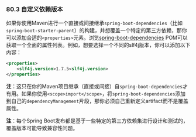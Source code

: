 ### 80.3 自定义依赖版本

如果你使用Maven进行一个直接或间接继承`spring-boot-dependencies`（比如`spring-boot-starter-parent`）的构建，并想覆盖一个特定的第三方依赖，那你可以添加合适的`<properties>`元素。浏览[spring-boot-dependencies](http://github.com/spring-projects/spring-boot/tree/master/spring-boot-dependencies/pom.xml) POM可以获取一个全面的属性列表。例如，想要选择一个不同的slf4j版本，你可以添加以下内容：
```xml
<properties>
    <slf4j.version>1.7.5<slf4j.version>
</properties>
```
**注**：这只在你的Maven项目继承（直接或间接）自`spring-boot-dependencies`才有用。如果你使用`<scope>import</scope>`，将`spring-boot-dependencies`添加到自己的`dependencyManagement`片段，那你必须自己重新定义artifact而不是覆盖属性。

**注**：每个Spring Boot发布都是基于一些特定的第三方依赖集进行设计和测试的，覆盖版本可能导致兼容性问题。
